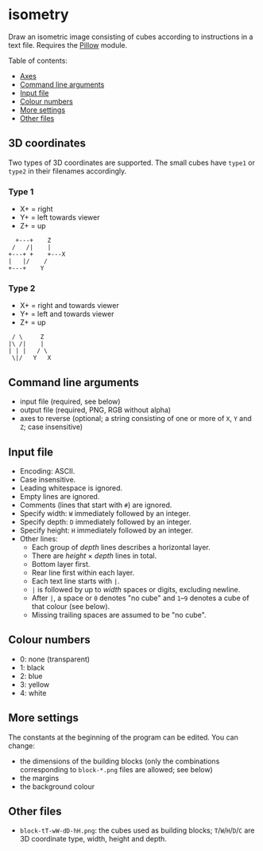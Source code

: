 # isometry
Draw an isometric image consisting of cubes according to instructions in a text file. Requires the [Pillow](https://python-pillow.org) module.

Table of contents:
* [Axes](#axes)
* [Command line arguments](#command-line-arguments)
* [Input file](#input-file)
* [Colour numbers](#colour-numbers)
* [More settings](#more-settings)
* [Other files](#other-files)

## 3D coordinates
Two types of 3D coordinates are supported. The small cubes have `type1` or `type2` in their filenames accordingly.

### Type 1
* X+ = right
* Y+ = left towards viewer
* Z+ = up

```
  +---+    Z
 /   /|    |
+---+ +    +---X
|   |/    /
+---+    Y
```

### Type 2
* X+ = right and towards viewer
* Y+ = left and towards viewer
* Z+ = up

```
 / \     Z
|\ /|    |
| | |   / \
 \|/   Y   X
```

## Command line arguments
* input file (required, see below)
* output file (required, PNG, RGB without alpha)
* axes to reverse (optional; a string consisting of one or more of `X`, `Y` and `Z`; case insensitive)

## Input file
* Encoding: ASCII.
* Case insensitive.
* Leading whitespace is ignored.
* Empty lines are ignored.
* Comments (lines that start with `#`) are ignored.
* Specify width: `W` immediately followed by an integer.
* Specify depth: `D` immediately followed by an integer.
* Specify height: `H` immediately followed by an integer.
* Other lines:
  * Each group of *depth* lines describes a horizontal layer.
  * There are *height* &times; *depth* lines in total.
  * Bottom layer first.
  * Rear line first within each layer.
  * Each text line starts with `|`.
  * `|` is followed by up to *width* spaces or digits, excluding newline.
  * After `|`, a space or `0` denotes "no cube" and `1`&ndash;`9` denotes a cube of that colour (see below).
  * Missing trailing spaces are assumed to be "no cube".

## Colour numbers
* 0: none (transparent)
* 1: black
* 2: blue
* 3: yellow
* 4: white

## More settings
The constants at the beginning of the program can be edited. You can change:
* the dimensions of the building blocks (only the combinations corresponding to `block-*.png` files are allowed; see below)
* the margins
* the background colour

## Other files
* `block-tT-wW-dD-hH.png`: the cubes used as building blocks; `T`/`W`/`H`/`D`/`C` are 3D coordinate type, width, height and depth.
